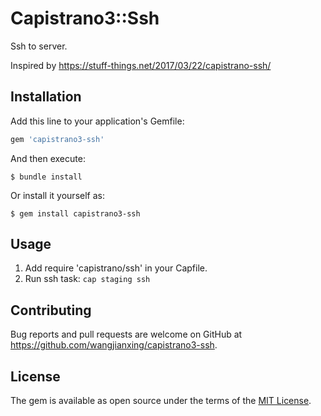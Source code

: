 # Capistrano3::Ssh

Ssh to server.

Inspired by https://stuff-things.net/2017/03/22/capistrano-ssh/

## Installation

Add this line to your application's Gemfile:

```ruby
gem 'capistrano3-ssh'
```

And then execute:

    $ bundle install

Or install it yourself as:

    $ gem install capistrano3-ssh

## Usage

1. Add require 'capistrano/ssh' in your Capfile.
2. Run ssh task: ```cap staging ssh```

## Contributing

Bug reports and pull requests are welcome on GitHub at https://github.com/wangjianxing/capistrano3-ssh.


## License

The gem is available as open source under the terms of the [MIT License](https://opensource.org/licenses/MIT).
